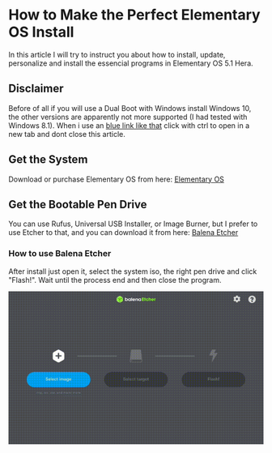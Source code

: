 # How to Make the Perfect Elementary OS Install

In this article I will try to instruct you about how to install, update, personalize and install the essencial programs in
Elementary OS 5.1 Hera.

## Disclaimer

Before of all if you will use a Dual Boot with Windows install Windows 10, the other versions are apparently not more supported
(I had tested with Windows 8.1). When i use an [blue link like that](https://corgiorgy.com/) click with ctrl to open in a new 
tab and dont close this article.

## Get the System

Download or purchase Elementary OS from here: [Elementary OS](https://elementary.io/)

## Get the Bootable Pen Drive
You can use Rufus, Universal USB Installer, or Image Burner, but I prefer to use Etcher to that, and you can download it from
here: [Balena Etcher](https://www.balena.io/etcher/)

### How to use Balena Etcher

After install just open it, select the system iso, the right pen drive and click "Flash!". Wait until the process end and then 
close the program.

![](gifs/etcher_tutorial.gif)
